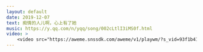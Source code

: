 ```yaml
---
layout: default
date: 2019-12-07
text: 痴情的人儿啊，心上有了她
music: https://y.qq.com/n/yqq/song/002cLtlI3iMS0f.html
video: >
    <video src="https://aweme.snssdk.com/aweme/v1/playwm/?s_vid=93f1b41336a8b7a442dbf1c29c6bbc564ac451cb57d1aa5e6afda3276422bca15450066daae537e60bb5c972ccaeb412739ef392f000e354e778fdca7abb742c&amp;line=0" poster="https://p3.pstatp.com/large/tos-cn-p-0015/6bd026e848a244babb27f6d3a7c41855_1575711680.jpg" type="video/mp4" preload="auto" controls="controls" style="width: 100%;"></video>
---
```

